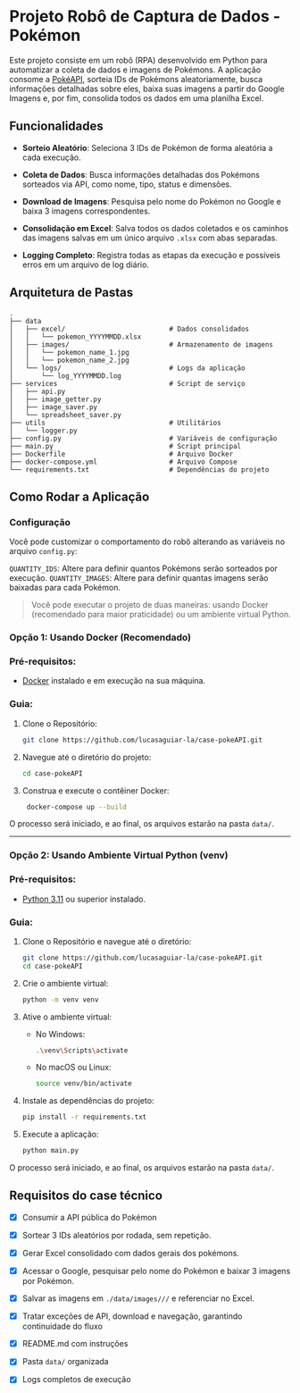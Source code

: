 # Projeto Robô de Captura de Dados - Pokémon

Este projeto consiste em um robô (RPA) desenvolvido em Python para automatizar a coleta de dados e imagens de Pokémons. A aplicação consome a [PokéAPI](https://pokeapi.co/docs/v2), sorteia IDs de Pokémons aleatoriamente, busca informações detalhadas sobre eles, baixa suas imagens a partir do Google Imagens e, por fim, consolida todos os dados em uma planilha Excel.

## Funcionalidades
 - **Sorteio Aleatório**: Seleciona 3 IDs de Pokémon de forma aleatória a cada execução.

 - **Coleta de Dados**: Busca informações detalhadas dos Pokémons sorteados via API, como nome, tipo, status e dimensões.

 - **Download de Imagens**: Pesquisa pelo nome do Pokémon no Google e baixa 3 imagens correspondentes.

 - **Consolidação em Excel**: Salva todos os dados coletados e os caminhos das imagens salvas em um único arquivo `.xlsx` com abas separadas.

 - **Logging Completo**: Registra todas as etapas da execução e possíveis erros em um arquivo de log diário.

## Arquitetura de Pastas

```
.
├── data
│   ├── excel/                          # Dados consolidados
│   │   └── pokemon_YYYYMMDD.xlsx       
│   ├── images/                         # Armazenamento de imagens
│   │   └── pokemon_name_1.jpg
│   │   └── pokemon_name_2.jpg
│   └── logs/                           # Logs da aplicação
│       └── log_YYYYMMDD.log
├── services                            # Script de serviço
│   ├── api.py
│   ├── image_getter.py
│   ├── image_saver.py
│   └── spreadsheet_saver.py
├── utils                               # Utilitários
│   └── logger.py
├── config.py                           # Variáveis de configuração
├── main.py                             # Script principal
├── Dockerfile                          # Arquivo Docker
├── docker-compose.yml                  # Arquivo Compose
└── requirements.txt                    # Dependências do projeto
```

## Como Rodar a Aplicação

### Configuração
Você pode customizar o comportamento do robô alterando as variáveis no arquivo `config.py`:

`QUANTITY_IDS`: Altere para definir quantos Pokémons serão sorteados por execução.
`QUANTITY_IMAGES`: Altere para definir quantas imagens serão baixadas para cada Pokémon.

> Você pode executar o projeto de duas maneiras: usando Docker (recomendado para maior praticidade) ou um ambiente virtual Python.

### Opção 1: Usando Docker (Recomendado)

### Pré-requisitos:
 - [Docker](https://docs.docker.com/desktop/setup/install/windows-install/) instalado e em execução na sua máquina.

### Guia:

1. Clone o Repositório:
   ```Bash
   git clone https://github.com/lucasaguiar-la/case-pokeAPI.git
   ```

2. Navegue até o diretório do projeto:
    ```Bash
    cd case-pokeAPI
    ```

3. Construa e execute o contêiner Docker:
   ```Bash
    docker-compose up --build
   ```

O processo será iniciado, e ao final, os arquivos estarão na pasta `data/`.

---

### Opção 2: Usando Ambiente Virtual Python (venv)

### Pré-requisitos:
 - [Python 3.11](https://www.python.org/downloads/) ou superior instalado.

### Guia:

1. Clone o Repositório e navegue até o diretório:
   ```Bash
   git clone https://github.com/lucasaguiar-la/case-pokeAPI.git
   cd case-pokeAPI
   ```

2.  Crie o ambiente virtual:
    ```Bash
    python -m venv venv
    ```

3. Ative o ambiente virtual:
   - No Windows:
        ```Bash
        .\venv\Scripts\activate
        ```
    - No macOS ou Linux:
        ```Bash
        source venv/bin/activate
        ```

4.  Instale as dependências do projeto:
    ```Bash
    pip install -r requirements.txt
    ```

5.  Execute a aplicação:
    ```Bash
    python main.py
    ```

O processo será iniciado, e ao final, os arquivos estarão na pasta `data/`.


## Requisitos do case técnico

- [x] Consumir a API pública do Pokémon

- [x] Sortear 3 IDs aleatórios por rodada, sem repetição.

- [x] Gerar Excel consolidado com dados gerais dos pokémons.

- [x] Acessar o Google, pesquisar pelo nome do Pokémon e baixar 3 imagens por Pokémon.

- [x]  Salvar as imagens em `./data/images///` e referenciar no Excel.

- [x] Tratar exceções de API, download e navegação, garantindo continuidade do fluxo

- [x] README.md com instruções

- [x] Pasta `data/` organizada

- [x] Logs completos de execução